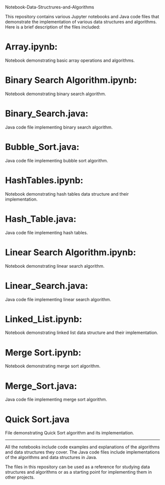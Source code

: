 Notebook-Data-Structrures-and-Algorithms

This repository contains various Jupyter notebooks and Java code files that demonstrate the implementation of various data structures and algorithms. Here is a brief description of the files included:

# Array.ipynb: 
Notebook demonstrating basic array operations and algorithms.
# Binary Search Algorithm.ipynb: 
Notebook demonstrating binary search algorithm.
# Binary_Search.java: 
Java code file implementing binary search algorithm.
# Bubble_Sort.java: 
Java code file implementing bubble sort algorithm.
# HashTables.ipynb: 
Notebook demonstrating hash tables data structure and their implementation.
# Hash_Table.java: 
Java code file implementing hash tables.
# Linear Search Algorithm.ipynb: 
Notebook demonstrating linear search algorithm.
# Linear_Search.java: 
Java code file implementing linear search algorithm.
# Linked_List.ipynb: 
Notebook demonstrating linked list data structure and their implementation.
# Merge Sort.ipynb: 
Notebook demonstrating merge sort algorithm.
# Merge_Sort.java: 
Java code file implementing merge sort algorithm.
# Quick Sort.java
File demonstrating Quick Sort algorithm and its implementation.




-------------------------------------------------------------------------
All the notebooks include code examples and explanations of the algorithms and data structures they cover. The Java code files include implementations of the algorithms and data structures in Java.

The files in this repository can be used as a reference for studying data structures and algorithms or as a starting point for implementing them in other projects.
